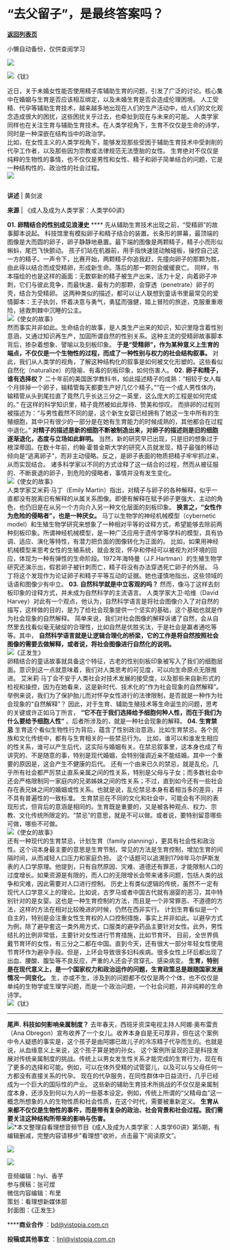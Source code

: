 # “去父留子”，是最终答案吗？

[**返回列表页**](/gzh/看理想)

小懒自动备份，仅供查阅学习

![](https://mmbiz.qpic.cn/mmbiz_png/aP7vrTpXJxRA0ViaNRqia18YGj5LgX4VSibTFXfBlkXZakYUA8yBkEQYYmpmDmxH0IZyeY4oUcOiabiaj1PywxF6StQ/640?wx_fmt=png)

![](https://mmbiz.qpic.cn/mmbiz_jpg/aP7vrTpXJxRVDribTZLibwiaVXuzAbcHiafWm7ibjkj3QZhKTf9wcGjxA0lBC8ff5kkibr4m3PmcLGegP89gHB6Ze9Kg/640?wx_fmt=jpeg&from;=appmsg)《钛》

  

近日，关于未婚女性能否使用精子库辅助生育的问题，引发了广泛的讨论。核心集中在婚姻与生育是否应该相互绑定，以及未婚生育是否会造成伦理困境。
人工受精、代孕等辅助生育技术，越来越多地出现在人们的生产活动中，给人们的文化观念造成很大的困扰，这些困扰关乎过去，也牵扯到现在与未来的可能。
人类学家同样也在关注生育与辅助生育技术。在人类学视角下，生育不仅仅是生命的诗学，同时是一种深嵌在结构当中的政治学。  
比如，在女性主义的人类学视角下，能够发现那些受困于辅助生育技术中受剥削的代孕工作者，以及那些因为宗教或法律规范无法堕胎的女性。
生育绝对不仅仅是纯粹的生物性的事情，也不仅仅是男性和女性、精子和卵子简单结合的问题，它是一种结构性的、政治性的社会过程。  
![](https://mmbiz.qpic.cn/mmbiz_png/aP7vrTpXJxRA0ViaNRqia18YGj5LgX4VSibyicaNpfZMjSJFGHr85glQV0UvxPDGJ30TMHYUPnUHgbYyqpCwF83EGw/640?wx_fmt=png)

##

  

 **讲述** | 黄剑波

 **来源** | 《成人及成为人类学家：人类学60讲》

**01.** **卵精结合的性别成见浪漫史** **** 先从辅助生育技术出现之前，“受精卵”的故事脚本说起。
科技馆里有模拟卵子和精子结合的装置。长条形的屏幕，最顶端的图像是大而圆的卵子，卵子静静地悬置。最下端的图像是两颗精子，精子小而形似蝌蚪，尾巴飞快颤动。
孩子们站在机器前，用手指快速搓动触碰板，操控自己这一方的精子。一声令下，比赛开始，两颗精子你追我赶，先撞向卵子的那颗为胜，由此得以结合而成受精卵，形成新生命。落后的那一颗则会缓缓衰亡。
同样，书本描绘的也是这样的画面：无数崭新的精子被生产出来，活力十足，向着卵子冲刺，它们与彼此竞争，而最快速、最有力的那颗，会穿透（penetrate）卵子的壳，结合为受精卵。
这两种类似的描述，都可以让人联想到童话书里最常见的爱情脚本：王子执剑，怀着决意与勇气，勇猛而强健，踏上冒险的旅途，克服重重艰险，拯救荆棘中沉睡的公主。  
![](https://mmbiz.qpic.cn/mmbiz_jpg/aP7vrTpXJxRVDribTZLibwiaVXuzAbcHiafWszb8LiaibTM4mQRic2fsDbxicbjPFhDZJVc38NNZoYsgb3iauEWh9SiaPSbQ/640?wx_fmt=jpeg)《使女的故事》  
然而事实并非如此。生命结合的故事，是人类生产出来的知识，知识里隐含着性别意涵，又通过知识再生产，加固所谓自然的性别关系。这种主流的受精卵故事脚本背后，掺杂着想象、譬喻以及刻板印象。
**于是“受精卵”，作为某种意义上生育的端点，不仅仅是一个生物性的过程，而成了一种性别与权力的社会结构叙事。**
对此，我们从人类学的视角，了解这种结构化的叙事是如何被文化形塑的。这些看似自然化（naturalize）的隐喻、有毒的刻板印象，如何伤害人。 **02.**
**卵子和精子，谁有选择权？**
二十年前的美国医学教科书，如此描述精子的成熟：“相较于女人每个月排掉一个卵子，输精管每天都要生产好几亿个精子。”“在一个成人男性体内，输精管从头到尾拉直了竟然几乎长达三分之一英里，这么庞大的工程是如何完成的。”
在这样的科学知识里，精子竟然被如此厚待、赞美和惊叹。
而排卵的过程则被描述为：“与男性截然不同的是，这个新生女婴已经拥有了她这一生中所有的生殖细胞，其中只有很少的一部分是在她有生育能力的时候成熟的，其他都会在过程中退化。”
**对精子的描述是新的细胞不断被制造出来，对卵子的描述则是旧的细胞逐渐退化，态度与立场如此鲜明。**
当然，新的研究早已出现，只是旧的想象过于根深蒂固。在数十年前，约翰·霍普金斯大学的研究人员就发现，精子最强的移动倾向是“逃离卵子”，而非主动侵略。反之，是卵子表面的物质把精子牢牢抓过来，从而实现结合。
诸多科学家以不同的方式诠释了这一结合的过程，然而从被征服的、不断衰退的卵子，到危险的侵略者，事情并没有发生变化。  
![](https://mmbiz.qpic.cn/mmbiz_jpg/aP7vrTpXJxRVDribTZLibwiaVXuzAbcHiafWdYO2gXFCGymibXUZLgO04UhGb2icpibNCDyz3OTuSLm4ldAV2x728cUsw/640?wx_fmt=jpeg)《使女的故事》  
人类学家艾米莉·马丁（Emily
Martin）指出，对精子与卵子的各种解释，似乎一直都没有脱离旧有解释的从属关系图像。即便有解释在赋予卵子更强大、主动的角色，也仍旧是在从另一个方向介入另一种文化层面的刻板印象。
**换言之，“女性作为危险的侵略者”，也是一种厌女。** 马丁以生物学的神经机械模型（cybernetic
model）和生殖生物学研究来想象了一种相对平等的诠释方式，希望能够去除前两种刻板印象。所谓神经机械模型，是一种广泛应用于遗传学等学科的模型，具有协调、适应、演化等特性，有潜力把负面的图像转化为正面的。
比如，如果用神经机械模型来思考女性的生殖系统，就会发现，怀孕和停经可以被视为对环境的回应，体现为一种有弹性的生命阶段。1972年海特曼（J.F.Hartman）的生殖生物学研究还演示出，假若卵子被针刺而亡，精子将没有办法穿透死亡卵子的外层。
马丁将这个发现作为论证卵子和精子平等互动的证据。她也谨慎地指出，这些领域的话语和图像少有中立。 **03.** **自然科学就是中立客观的吗？**
然而，像马丁这样去刻板印象的诠释方式，并未成为自然科学的主流语言。 人类学家大卫·哈维（David
Harvey）对此有一个观点，他认为，自然科学语言是将社会图像介入了对自然的描写，这样做的目的，是为了给社会现象提供一个坚实的基础，这个基础也就是作为社会现象的自然解释。
简单来说，我们对社会图像的解释诉诸了自然，会从自然里去找看似毫无破绽的合理性，比如自然是优胜劣汰，于是社会是赢者通吃等等。其中，
**自然科学语言就是让逻辑合理化的桥梁，它的工作是将自然按照社会图像的需要去做解释，或者说，将社会图像进行自然化的说明。**  
![](https://mmbiz.qpic.cn/mmbiz_png/UP4mWEf5RM3g5ORbQj30ia8nOFkiaoAfBglJ3WZzK11T2NDdCBfgmBIwicVn28kvfYjexpQeMgZddiczUlVoU5saxw/640?&wx;_fmt=png)《正发生》  
卵精结合的童话故事就具备这个特征，古老的性别刻板印象被写入了我们的细胞层面。意识到这一点就意味着，我们对人类思考的可见度，可以向生命原点无限推进。
艾米莉·马丁会不安于人类社会对技术发展的接受度，以及那些来自新形式的检视和操控，因为在她看来，这是新时代、技术化的“作为社会现象的自然解释”。举例来说，我们为了保护胎儿而对怀孕女性进行的法律限制，是否就是一种作为社会现象的“自然解释”？
因此，对于生育、辅助生殖技术等生命诞生的问题，思考的关键或许正如马丁所言， **“它不在于我们选择给予细胞何种人性，而在于我们为什么要给予细胞人性”**
。后者所涉及的，就是一种社会现象的解释。 **04.** **生育禁忌**
生育这个看似生物性行为背后，蕴含了性别政治意涵，比如生育禁忌。各个民族和文化传统中，都有与生育相关的一些禁忌行为。
比如，谁可以和谁发生相应的性关系，谁可以产生后代，这实际与婚姻有关。在禁忌叙事里，这本身也成了有讲究的、不是随意的事，特别是现代婚姻，会特别强调近亲不能结婚。其中一个重要的原因是，这会产生不健康的后代。
还有一个由来已久的禁忌，就是乱伦。几乎所有社会都严厉禁止直系亲属之间的性关系，特别是父母与子女；而多数社会中还会严格限制同一家庭内的兄弟姊妹之间的性关系；不过，直到如今还有一些社会存在表兄妹之间的婚姻或性关系。也就是说，乱伦禁忌本身有着相当多的差异，并不具有普遍性的一致标准。
生育禁忌在不同的文化和社会中，可能会有不同的表现形式，但背后的意涵是相同的。生育既是重要的，又是被各种观点、权力、宗教、文化传统所限定的。“禁忌”的意思，就是不可以做。或者说，要特别留意哪些可做，哪些不可做。  
![](https://mmbiz.qpic.cn/mmbiz_png/UP4mWEf5RM3g5ORbQj30ia8nOFkiaoAfBg8r78xNoqHyghModhlbACF5Q6bQ6enSTTWm1FCR4DqBqoxLYFFCOPrA/640?&wx;_fmt=png)《使女的故事》  
还有一种现代的生育禁忌，计划生育（family
planning），更具有社会性和政治性。这个词本身最主要的意思是生育节制，常见的方法是生育控制，增加生育的间隔时间，从而减轻人口压力和家庭负担。
这个话题可以追溯到1798年马尔萨斯发表的人口学原理。他提到，只有自然原因、灾难、道德还有罪恶，才能限制人口的过度增长。如果资源是有限的，而人口的无限增长会带来诸多问题，包括人类的战争和灾难，因此需要对人口进行控制。
历史上有类似逻辑的传统，虽然不一定有现代人口学意义上的理论。比如说，古罗马或者中国古代就有溺婴的恶习，其中特别针对的是女婴。这也是一种生育控制的方法，而且是一个非常罪恶、不道德的方法，这样的方法在相对比较晚进的时候，仍然在西非实行。
计划生育看似是一个自主的，特别是会注重女性生育权的人口控制措施，事实上并非如此。以避孕方式为例，除了避孕套这一类外用方式，口服类的避孕药品主要针对女性。此外，男性结扎的比例非常低，主要针对女性进行节育措施，比如节育环。
目前，全世界佩戴节育环的女性，有三分之二都在中国。直到今天，还有很大一部分年轻女性使用节育环作为避孕手段。但是，上环会导致很多妇科疾病。很多女性上环后都出现了出血、腰酸、腹坠等不良反应，严重的人还会子宫穿孔、感染病变。
**生育，特别是在现代意义上，是一个国家权力和政治运作的问题，生育政策总是跟随国家发展情况一同变化。**
生，亦或不生，涉及到的问题都不仅仅是两个个体，也不仅仅是单纯的生物学或生理学问题，而是一个政治问题，一个社会问题，并非纯粹的生命诗学。  
![](https://mmbiz.qpic.cn/mmbiz_png/aP7vrTpXJxRVDribTZLibwiaVXuzAbcHiafWic3InR5QLB2yMeGaLqCQicuNAjlnpOoN6OlYQj2mGXpTicF8wZbhRYlvg/640?wx_fmt=png&from;=appmsg)《钛》
****  
 **尾声.** **科技如何影响亲属制度？** 去年春天，西班牙资深电视主持人阿娜·奥布雷贡（Ana
Obregon）宣布收养了一个女儿。收养本身自是无可厚非，但在这个案例中令人疑惑的事实是，这个孩子是由阿娜已故儿子的冷冻精子代孕而生的。也就是说，从血缘意义上来说，这个孩子算是她的孙女。
这个案例所呈现的正是科技发展对传统亲属制度的挑战。传统上以男女发生性关系才能完成的生育行为，现在有了更多的选择和可能。例如，可以在体外受精的试管婴儿，以及可以与父母任何一方都没有直接关系的代孕。
现在的代孕服务，在同性群体中日益流行，几乎已经成为一个巨大的国际性的产业。
这些新的辅助生育技术所挑战的不仅仅是亲属制度本身，还涉及到何以为人的一些基本设定。例如，传统上所谓的“父精母血”这一概念所想象的人的生物性质和社会性质，在这个时代，需要被重新定义。
**生育从来都不仅仅是生物性的事件，而是带有复杂的政治、社会背景和社会过程。我们需要关注这种结构所带来的影响与伤害。**  
![](https://mmbiz.qpic.cn/mmbiz_png/aP7vrTpXJxRA0ViaNRqia18YGj5LgX4VSibCtkY28xLiaOEanibJrx7E0bWiaH8tRc0WkaCZ35VoiabPsr0urCBdAzT9Q/640?wx_fmt=png)*本文整理自看理想音频节目《成人及成为人类学家：人类学60讲》第5期，有编辑删减，完整内容请移步"看理想"收听，点击最下“阅读原文”。  
  
![](https://mmbiz.qpic.cn/mmbiz_jpg/aP7vrTpXJxRVDribTZLibwiaVXuzAbcHiafWicboP8ONYf3aAUp5qHVMdQW6GSicvqIH3NppiaDtnTjF6bHOHRsDvPVOA/640?wx_fmt=jpeg)

  

![](https://mmbiz.qpic.cn/mmbiz_png/aP7vrTpXJxRA0ViaNRqia18YGj5LgX4VSibCtkY28xLiaOEanibJrx7E0bWiaH8tRc0WkaCZ35VoiabPsr0urCBdAzT9Q/640?wx_fmt=other&tp;=webp&wxfrom;=5&wx;_lazy=1&wx;_co=1)

  

音频编辑：hyl、香芋  
参与撰稿：张可煜  
微信内容编辑：布里  
策划：看理想新媒体部  
封面图：《正发生》

 ******商业合作** ：bd@vistopia.com.cn

 **投稿或其他事宜** ：linl@vistopia.com.cn

